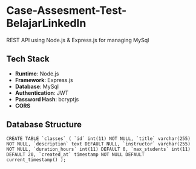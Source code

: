 # Case-Assesment-Test-BelajarLinkedIn
REST API using Node.js &amp; Express.js for managing MySql

## Tech Stack
- **Runtime**: Node.js
- **Framework**: Express.js
- **Database**: MySql
- **Authentication**: JWT
- **Password Hash**: bcryptjs
- **CORS**

## Database Structure
``CREATE TABLE `classes` (
  `id` int(11) NOT NULL,
  `title` varchar(255) NOT NULL,
  `description` text DEFAULT NULL,
  `instructor` varchar(255) NOT NULL,
  `duration_hours` int(11) DEFAULT 0,
  `max_students` int(11) DEFAULT 20,
  `created_at` timestamp NOT NULL DEFAULT current_timestamp()
);``
